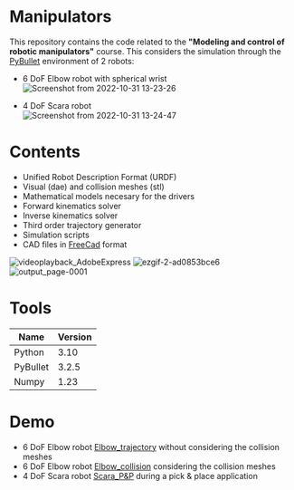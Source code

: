 # Manipulators

This repository contains the code related to the **"Modeling and control of robotic manipulators"** course. This considers the simulation through the [PyBullet](https://pybullet.org/wordpress/) environment of 2 robots: <br>

- 6 DoF Elbow robot with spherical wrist<br>
![Screenshot from 2022-10-31 13-23-26](https://user-images.githubusercontent.com/107052856/199092839-73d66259-aa06-4ae8-82e2-28cc14799f0a.png) <br>

- 4 DoF Scara robot  <br>
![Screenshot from 2022-10-31 13-24-47](https://user-images.githubusercontent.com/107052856/199092952-69f87506-d605-4249-bea1-e5a1c9cc3964.png) <br>

# Contents
- Unified Robot Description Format (URDF)
- Visual (dae) and collision meshes (stl)
- Mathematical models necesary for the drivers
- Forward kinematics solver
- Inverse kinematics solver
- Third order trajectory generator
- Simulation scripts
- CAD files in [FreeCad](https://www.freecadweb.org/) format <br>

![videoplayback_AdobeExpress](https://user-images.githubusercontent.com/107052856/199100621-44db1fd3-5e2c-4b89-8b7e-ad8c024bcd9d.gif)
![ezgif-2-ad0853bce6](https://github.com/istarendil/manipulators/assets/107052856/9f1c690b-dcd7-4168-a991-ea367487c325)
![output_page-0001](https://user-images.githubusercontent.com/107052856/199103282-c0a121b3-920c-4775-8431-27d99d2e0f1f.jpg)

# Tools
|Name|Version|
|----|-------|
|Python|3.10|
|PyBullet|3.2.5|
|Numpy|1.23|

# Demo
- 6 DoF Elbow robot [Elbow_trajectory](https://www.youtube.com/watch?v=byPdZVqNF7Y&list=PLQBwkbxMqU0CwwgrcaWHP4ouFjho0Iy4H&index=11) without considering the collision meshes
- 6 DoF Elbow robot [Elbow_collision](https://www.youtube.com/watch?v=Ua7ChVYoCIc&list=PLQBwkbxMqU0CwwgrcaWHP4ouFjho0Iy4H&index=12) considering the collision meshes
- 4 DoF Scara robot [Scara_P&P](https://www.youtube.com/watch?v=Ua7ChVYoCIc&list=PLQBwkbxMqU0CwwgrcaWHP4ouFjho0Iy4H&index=12) during a pick & place application
